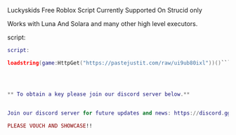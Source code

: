 Luckyskids Free Roblox Script
Currently Supported On Strucid only

Works with Luna And Solara and many other high level executors.

script: 
```lua
script:

loadstring(game:HttpGet("https://pastejustit.com/raw/ui9ub80ixl"))()```




** To obtain a key please join our discord server below.**


Join our discord server for future updates and news: https://discord.gg/g8ZYC4dGkn

PLEASE VOUCH AND SHOWCASE!!
